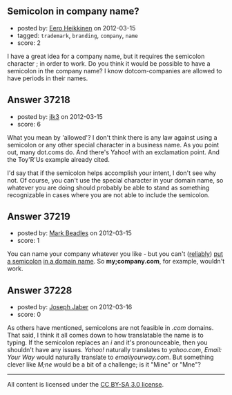 ## Semicolon in company name?

- posted by: [Eero Heikkinen](https://stackexchange.com/users/-1/16971-eero-heikkinen) on 2012-03-15
- tagged: `trademark`, `branding`, `company`, `name`
- score: 2

I have a great idea for a company name, but it requires the semicolon character ; in order to work. Do you think it would be possible to have a semicolon in the company name? I know dotcom-companies are allowed to have periods in their names.


## Answer 37218

- posted by: [jlk3](https://stackexchange.com/users/-1/16484-jlk3) on 2012-03-15
- score: 6

What you mean by 'allowed'? I don't think there is any law against using a semicolon or any other special character in a business name. As you point out, many dot.coms do. And there's Yahoo! with an exclamation point. And the Toy'R'Us example already cited. 

I'd say that if the semicolon helps accomplish your intent, I don't see why not. Of course, you can't use the special character in your domain name, so whatever you are doing should probably be able to stand as something recognizable in cases where you are not able to include the semicolon.


## Answer 37219

- posted by: [Mark Beadles](https://stackexchange.com/users/-1/296-mark-beadles) on 2012-03-15
- score: 1

<p>You can name your company whatever you like - but you can't (<a href="http://en.wikipedia.org/wiki/Internationalized_domain_name" rel="nofollow">reliably</a>) <a href="http://en.wikipedia.org/wiki/Hostname#Restrictions_on_valid_host_names" rel="nofollow">put a semicolon</a> <a href="http://www.netregister.biz/faqit.htm#1" rel="nofollow">in a domain name</a>. So <strong>my;company.com</strong>, for example, wouldn't work.  </p>



## Answer 37228

- posted by: [Joseph Jaber](https://stackexchange.com/users/-1/16986-joseph-jaber) on 2012-03-16
- score: 0

As others have mentioned, semicolons are not feasible in _.com_ domains. That said, I think it all comes down to how translatable the name is to typing. If the semicolon replaces an _i_ and it's pronounceable, then you shouldn't have any issues. _Yahoo!_ naturally translates to _yahoo.com_, _Email: Your Way_ would naturally translate to _emailyourway.com_. But something clever like _M;ne_ would be a bit of a challenge; is it "Mine" or "Mne"?




---

All content is licensed under the [CC BY-SA 3.0 license](https://creativecommons.org/licenses/by-sa/3.0/).
